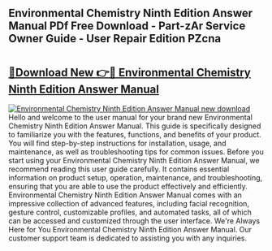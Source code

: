 ## Environmental Chemistry Ninth Edition Answer Manual PDf Free Download - Part-zAr Service Owner Guide - User Repair Edition PZcna

# <h2><a href="http://bc46834.oget.top/?id=Environmental+Chemistry+Ninth+Edition+Answer+Manual">🔗Download New 👉🔴 Environmental Chemistry Ninth Edition Answer Manual</a></h2>

[![Environmental Chemistry Ninth Edition Answer Manual new download](https://i.imgur.com/5g1atiW.png)](http://bc46834.oget.top/?id=Environmental+Chemistry+Ninth+Edition+Answer+Manual)
Hello and welcome to the user manual for your brand new Environmental Chemistry Ninth Edition Answer Manual. This guide is specifically designed to familiarize you with the features, functions, and benefits of your product. You will find step-by-step instructions for installation, usage, and maintenance, as well as troubleshooting tips for common issues. Before you start using your Environmental Chemistry Ninth Edition Answer Manual, we recommend reading this user guide carefully. It contains essential information on product setup, operation, maintenance, and troubleshooting, ensuring that you are able to use the product effectively and efficiently. Environmental Chemistry Ninth Edition Answer Manual comes with an impressive collection of advanced features, including facial recognition, gesture control, customizable profiles, and automated tasks, all of which can be accessed and customized through the user interface. We're Always Here for You Environmental Chemistry Ninth Edition Answer Manual. Our customer support team is dedicated to assisting you with any inquiries.
